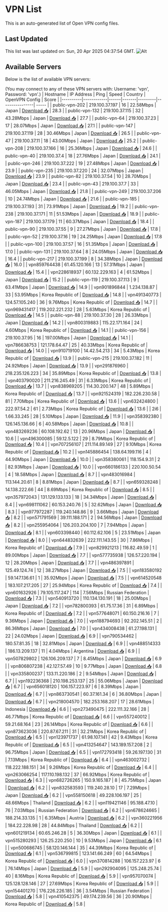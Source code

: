 # VPN List

This is an auto-generated list of Open VPN config files.

## Last Updated

This list was last updated on: Sun, 20 Apr 2025 04:37:54 GMT.
![Alt](https://repobeats.axiom.co/api/embed/186b98318ef1479477931607c1ad7d823f12451f.svg "Repobeats analytics image")

## Available Servers

Below is the list of available VPN servers:

(You may connect to any of these VPN servers with: Username: 'vpn', Password: 'vpn'.)
| Hostname | IP Address | Ping | Speed | Country | OpenVPN Config | Score |
|----------|------------|------|-------|---------|----------------| ----- |
| public-vpn-202 | 219.100.37.197 | 16 | 22.58Mbps | Japan | [Download 📥](./configs/server_0_JP.ovpn) | 28.3 |
| public-vpn-132 | 219.100.37.115 | 32 | 43.28Mbps | Japan | [Download 📥](./configs/server_1_JP.ovpn) | 27.7 |
| public-vpn-64 | 219.100.37.23 | 17 | 28.07Mbps | Japan | [Download 📥](./configs/server_2_JP.ovpn) | 27.1 |
| public-vpn-147 | 219.100.37.119 | 28 | 30.46Mbps | Japan | [Download 📥](./configs/server_3_JP.ovpn) | 26.5 |
| public-vpn-47 | 219.100.37.11 | 18 | 43.00Mbps | Japan | [Download 📥](./configs/server_4_JP.ovpn) | 25.2 |
| public-vpn-208 | 219.100.37.166 | 16 | 25.36Mbps | Japan | [Download 📥](./configs/server_5_JP.ovpn) | 24.6 |
| public-vpn-40 | 219.100.37.4 | 18 | 27.76Mbps | Japan | [Download 📥](./configs/server_6_JP.ovpn) | 24.1 |
| public-vpn-246 | 219.100.37.222 | 19 | 27.48Mbps | Japan | [Download 📥](./configs/server_7_JP.ovpn) | 23.9 |
| public-vpn-235 | 219.100.37.220 | 24 | 32.07Mbps | Japan | [Download 📥](./configs/server_8_JP.ovpn) | 23.9 |
| public-vpn-82 | 219.100.37.54 | 10 | 28.70Mbps | Japan | [Download 📥](./configs/server_9_JP.ovpn) | 23.4 |
| public-vpn-43 | 219.100.37.7 | 33 | 46.05Mbps | Japan | [Download 📥](./configs/server_10_JP.ovpn) | 21.8 |
| public-vpn-249 | 219.100.37.206 | 10 | 24.74Mbps | Japan | [Download 📥](./configs/server_11_JP.ovpn) | 21.6 |
| public-vpn-185 | 219.100.37.193 | 31 | 73.91Mbps | Japan | [Download 📥](./configs/server_12_JP.ovpn) | 19.2 |
| public-vpn-238 | 219.100.37.171 | 11 | 51.53Mbps | Japan | [Download 📥](./configs/server_13_JP.ovpn) | 18.9 |
| public-vpn-187 | 219.100.37.179 | 11 | 60.37Mbps | Japan | [Download 📥](./configs/server_14_JP.ovpn) | 18.4 |
| public-vpn-90 | 219.100.37.55 | 9 | 27.27Mbps | Japan | [Download 📥](./configs/server_15_JP.ovpn) | 17.8 |
| public-vpn-52 | 219.100.37.16 | 19 | 24.25Mbps | Japan | [Download 📥](./configs/server_16_JP.ovpn) | 17.8 |
| public-vpn-100 | 219.100.37.57 | 16 | 51.35Mbps | Japan | [Download 📥](./configs/server_17_JP.ovpn) | 17.0 |
| public-vpn-131 | 219.100.37.64 | 8 | 24.05Mbps | Japan | [Download 📥](./configs/server_18_JP.ovpn) | 16.4 |
| public-vpn-217 | 219.100.37.199 | 8 | 34.38Mbps | Japan | [Download 📥](./configs/server_19_JP.ovpn) | 16.0 |
| vpn859764438 | 61.45.120.166 | 13 | 57.31Mbps | Japan | [Download 📥](./configs/server_20_JP.ovpn) | 15.4 |
| vpn228618937 | 60.132.229.163 | 4 | 61.52Mbps | Japan | [Download 📥](./configs/server_21_JP.ovpn) | 15.2 |
| public-vpn-119 | 219.100.37.113 | 9 | 63.41Mbps | Japan | [Download 📥](./configs/server_22_JP.ovpn) | 14.9 |
| vpn901896844 | 1.234.138.87 | 33 | 53.95Mbps | Korea Republic of | [Download 📥](./configs/server_23_KR.ovpn) | 14.8 |
| vpn491340773 | 124.57.105.240 | 36 | 9.76Mbps | Korea Republic of | [Download 📥](./configs/server_24_KR.ovpn) | 14.7 |
| vpn969431417 | 119.202.221.232 | 28 | 5.63Mbps | Korea Republic of | [Download 📥](./configs/server_25_KR.ovpn) | 14.5 |
| public-vpn-88 | 219.100.37.30 | 28 | 26.33Mbps | Japan | [Download 📥](./configs/server_26_JP.ovpn) | 14.2 |
| vpn800319883 | 115.22.171.164 | 24 | 4.60Mbps | Korea Republic of | [Download 📥](./configs/server_27_KR.ovpn) | 14.1 |
| public-vpn-156 | 219.100.37.95 | 16 | 197.00Mbps | Japan | [Download 📥](./configs/server_28_JP.ovpn) | 14.1 |
| vpn786638753 | 121.178.64.47 | 25 | 40.33Mbps | Korea Republic of | [Download 📥](./configs/server_29_KR.ovpn) | 14.0 |
| vpn910719100 | 14.42.54.213 | 34 | 5.43Mbps | Korea Republic of | [Download 📥](./configs/server_30_KR.ovpn) | 13.9 |
| public-vpn-215 | 219.100.37.182 | 11 | 24.92Mbps | Japan | [Download 📥](./configs/server_31_JP.ovpn) | 13.9 |
| vpn291876960 | 218.235.126.223 | 34 | 35.89Mbps | Korea Republic of | [Download 📥](./configs/server_32_KR.ovpn) | 13.8 |
| vpn403790020 | 211.216.245.49 | 31 | 6.33Mbps | Korea Republic of | [Download 📥](./configs/server_33_KR.ovpn) | 13.7 |
| vpn838969205 | 114.30.200.147 | 48 | 5.89Mbps | Korea Republic of | [Download 📥](./configs/server_34_KR.ovpn) | 13.7 |
| vpn921524319 | 182.226.230.58 | 81 | 7.70Mbps | Korea Republic of | [Download 📥](./configs/server_35_KR.ovpn) | 13.6 |
| vpn632424800 | 222.97.54.2 | 61 | 2.73Mbps | Korea Republic of | [Download 📥](./configs/server_36_KR.ovpn) | 13.6 |
| 2i6 | 1.66.33.245 | 28 | 5.10Mbps | Japan | [Download 📥](./configs/server_37_JP.ovpn) | 11.9 |
| vpn358392380 | 126.145.136.66 | 6 | 40.58Mbps | Japan | [Download 📥](./configs/server_38_JP.ovpn) | 10.8 |
| vpn483269236 | 60.108.192.62 | 13 | 20.96Mbps | Japan | [Download 📥](./configs/server_39_JP.ovpn) | 10.6 |
| vpn496300085 | 59.12.5.122 | 29 | 8.79Mbps | Korea Republic of | [Download 📥](./configs/server_40_KR.ovpn) | 10.4 |
| vpn707256107 | 211.114.89.149 | 27 | 9.10Mbps | Korea Republic of | [Download 📥](./configs/server_41_KR.ovpn) | 10.2 |
| vpn145886454 | 138.64.199.116 | 4 | 44.90Mbps | Japan | [Download 📥](./configs/server_42_JP.ovpn) | 10.0 |
| vpn358380061 | 118.154.9.31 | 2 | 82.93Mbps | Japan | [Download 📥](./configs/server_43_JP.ovpn) | 10.0 |
| vpn660186133 | 220.100.50.54 | 4 | 18.58Mbps | Japan | [Download 📥](./configs/server_44_JP.ovpn) | 8.7 |
| vpn483016984 | 113.144.20.61 | 8 | 8.81Mbps | Japan | [Download 📥](./configs/server_45_JP.ovpn) | 8.7 |
| vpn659328248 | 14.138.222.66 | 44 | 8.69Mbps | Korea Republic of | [Download 📥](./configs/server_46_KR.ovpn) | 8.5 |
| vpn357972043 | 131.129.133.133 | 18 | 34.34Mbps | Japan | [Download 📥](./configs/server_47_JP.ovpn) | 8.4 |
| vpn698111062 | 60.153.240.76 | 5 | 32.62Mbps | Japan | [Download 📥](./configs/server_48_JP.ovpn) | 8.3 |
| vpn977972287 | 119.240.148.86 | 9 | 3.66Mbps | Japan | [Download 📥](./configs/server_49_JP.ovpn) | 8.2 |
| vpn571791569 | 39.111.188.171 | 2 | 94.56Mbps | Japan | [Download 📥](./configs/server_50_JP.ovpn) | 8.2 |
| vpn255954064 | 126.203.204.100 | 7 | 7.94Mbps | Japan | [Download 📥](./configs/server_51_JP.ovpn) | 8.1 |
| vpn603398440 | 60.112.62.106 | 5 | 23.51Mbps | Japan | [Download 📥](./configs/server_52_JP.ovpn) | 8.0 |
| vpn644832639 | 222.111.143.55 | 30 | 7.86Mbps | Korea Republic of | [Download 📥](./configs/server_53_KR.ovpn) | 7.9 |
| vpn829921213 | 116.82.49.59 | 1 | 89.00Mbps | Japan | [Download 📥](./configs/server_54_JP.ovpn) | 7.7 |
| vpn577735938 | 126.57.220.194 | 12 | 28.20Mbps | Japan | [Download 📥](./configs/server_55_JP.ovpn) | 7.7 |
| vpn486397891 | 125.49.124.74 | 12 | 38.27Mbps | Japan | [Download 📥](./configs/server_56_JP.ovpn) | 7.5 |
| vpn183580192 | 59.147.136.61 | 1 | 35.92Mbps | Japan | [Download 📥](./configs/server_57_JP.ovpn) | 7.5 |
| vpn614520548 | 183.107.217.205 | 27 | 25.94Mbps | Korea Republic of | [Download 📥](./configs/server_58_KR.ovpn) | 7.4 |
| vpn601632926 | 79.105.117.247 | 114 | 7.56Mbps | Russian Federation | [Download 📥](./configs/server_59_RU.ovpn) | 7.3 |
| vpn540913720 | 110.134.130.191 | 18 | 25.00Mbps | Japan | [Download 📥](./configs/server_60_JP.ovpn) | 7.2 |
| vpn782800393 | 61.75.17.36 | 31 | 6.89Mbps | Korea Republic of | [Download 📥](./configs/server_61_KR.ovpn) | 7.2 |
| vpn577648071 | 60.150.216.16 | 7 | 9.36Mbps | Japan | [Download 📥](./configs/server_62_JP.ovpn) | 7.0 |
| vpn188794693 | 92.202.145.51 | 2 | 86.36Mbps | Japan | [Download 📥](./configs/server_63_JP.ovpn) | 7.0 |
| vpn434008438 | 61.27.198.131 | 22 | 24.02Mbps | Japan | [Download 📥](./configs/server_64_JP.ovpn) | 6.9 |
| vpn790534462 | 180.57.81.35 | 18 | 32.81Mbps | Japan | [Download 📥](./configs/server_65_JP.ovpn) | 6.9 |
| vpn488514333 | 186.13.209.137 | 11 | 4.04Mbps | Argentina | [Download 📥](./configs/server_66_AR.ovpn) | 6.9 |
| vpn507829802 | 126.106.209.137 | 7 | 8.45Mbps | Japan | [Download 📥](./configs/server_67_JP.ovpn) | 6.9 |
| vpn806807238 | 42.127.57.49 | 10 | 9.77Mbps | Japan | [Download 📥](./configs/server_68_JP.ovpn) | 6.8 |
| vpn335800237 | 133.11.220.186 | 2 | 9.54Mbps | Japan | [Download 📥](./configs/server_69_JP.ovpn) | 6.7 |
| vpn192236368 | 210.198.253.137 | 25 | 55.06Mbps | Japan | [Download 📥](./configs/server_70_JP.ovpn) | 6.7 |
| vpn656018120 | 106.157.223.97 | 6 | 8.39Mbps | Japan | [Download 📥](./configs/server_71_JP.ovpn) | 6.7 |
| vpn863730541 | 60.37.161.34 | 6 | 36.80Mbps | Japan | [Download 📥](./configs/server_72_JP.ovpn) | 6.7 |
| vpn218004570 | 182.253.168.207 | 17 | 28.61Mbps | Indonesia | [Download 📥](./configs/server_73_ID.ovpn) | 6.6 |
| vpn273490475 | 222.111.32.166 | 28 | 46.77Mbps | Korea Republic of | [Download 📥](./configs/server_74_KR.ovpn) | 6.6 |
| vpn557240012 | 59.21.68.164 | 23 | 26.14Mbps | Korea Republic of | [Download 📥](./configs/server_75_KR.ovpn) | 6.6 |
| vpn873623036 | 220.87.67.211 | 31 | 32.21Mbps | Korea Republic of | [Download 📥](./configs/server_76_KR.ovpn) | 6.5 |
| vpn123971737 | 61.98.107.141 | 42 | 9.43Mbps | Korea Republic of | [Download 📥](./configs/server_77_KR.ovpn) | 6.5 |
| vpn413254647 | 143.189.157.208 | 2 | 96.75Mbps | Japan | [Download 📥](./configs/server_78_JP.ovpn) | 6.5 |
| vpn172793418 | 59.26.197.130 | 31 | 7.13Mbps | Korea Republic of | [Download 📥](./configs/server_79_KR.ovpn) | 6.4 |
| vpn463002732 | 118.222.188.151 | 34 | 9.26Mbps | Korea Republic of | [Download 📥](./configs/server_80_KR.ovpn) | 6.4 |
| vpn263066254 | 117.110.198.132 | 37 | 66.92Mbps | Korea Republic of | [Download 📥](./configs/server_81_KR.ovpn) | 6.3 |
| vpn682726265 | 150.9.165.187 | 8 | 45.75Mbps | Japan | [Download 📥](./configs/server_82_JP.ovpn) | 6.2 |
| vpn832583593 | 119.240.28.10 | 17 | 7.29Mbps | Japan | [Download 📥](./configs/server_83_JP.ovpn) | 6.2 |
| vpn558150618 | 49.228.106.197 | 25 | 48.66Mbps | Thailand | [Download 📥](./configs/server_84_TH.ovpn) | 6.2 |
| vpn119421146 | 95.188.47.10 | 76 | 7.03Mbps | Russian Federation | [Download 📥](./configs/server_85_RU.ovpn) | 6.2 |
| vpn678624665 | 188.214.33.135 | 1 | 6.35Mbps | Austria | [Download 📥](./configs/server_86_AT.ovpn) | 6.2 |
| vpn360221956 | 184.22.228.98 | 28 | 44.84Mbps | Thailand | [Download 📥](./configs/server_87_TH.ovpn) | 6.2 |
| vpn601219134 | 60.65.246.28 | 5 | 36.30Mbps | Japan | [Download 📥](./configs/server_88_JP.ovpn) | 6.1 |
| vpn515280293 | 126.25.220.250 | 10 | 9.53Mbps | Japan | [Download 📥](./configs/server_89_JP.ovpn) | 6.1 |
| vpn500686745 | 58.120.146.144 | 35 | 44.39Mbps | Korea Republic of | [Download 📥](./configs/server_90_KR.ovpn) | 6.1 |
| vpn536799815 | 123.141.66.249 | 60 | 64.54Mbps | Korea Republic of | [Download 📥](./configs/server_91_KR.ovpn) | 6.0 |
| vpn370814288 | 106.157.223.97 | 6 | 76.14Mbps | Japan | [Download 📥](./configs/server_92_JP.ovpn) | 5.9 |
| vpn292904095 | 125.248.25.74 | 40 | 8.16Mbps | Korea Republic of | [Download 📥](./configs/server_93_KR.ovpn) | 5.9 |
| vpn957070074 | 125.128.128.146 | 27 | 27.69Mbps | Korea Republic of | [Download 📥](./configs/server_94_KR.ovpn) | 5.9 |
| vpn154401270 | 176.226.226.185 | 36 | 3.54Mbps | Russian Federation | [Download 📥](./configs/server_95_RU.ovpn) | 5.8 |
| vpn410542375 | 49.174.239.56 | 36 | 20.90Mbps | Korea Republic of | [Download 📥](./configs/server_96_KR.ovpn) | 5.8 |
